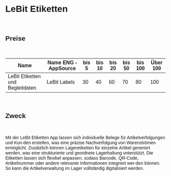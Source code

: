 <style>
body {
    font-family: "Century Gothic", "CenturyGothic", "AppleGothic", sans-serif;
}
</style>

# LeBit Etiketten

<br>

## Preise

<br>

| Name                                | Name ENG -AppSource                   | bis 5 | bis 10 | bis 20 | bis 50 | bis 100 | Über 100 |
|-------------------------------------|---------------------------------------|-------|--------|--------|--------|---------|----------|
| LeBit Etiketten und Begleitdaten     | LeBit Labels                          | 30    | 40     | 60     | 70     | 80      | 100      |

<br>

## Zweck

<br>

Mit der LeBit Etiketten App lassen sich individuelle Belege für Artikelverfolgungen und Kun-den erstellen, was eine präzise Nachverfolgung von Warenströmen ermöglicht. Zusätzlich können Lageretiketten für einzelne Artikel generiert werden, was eine strukturierte und geordnete Lagerhaltung unterstützt. Die Etiketten lassen sich flexibel anpassen, sodass Barcode, QR-Code, Artikelnummer oder andere relevante Informationen integriert wer-den können. So kann die Artikelverwaltung im Lager vollständig digitalisiert werden.